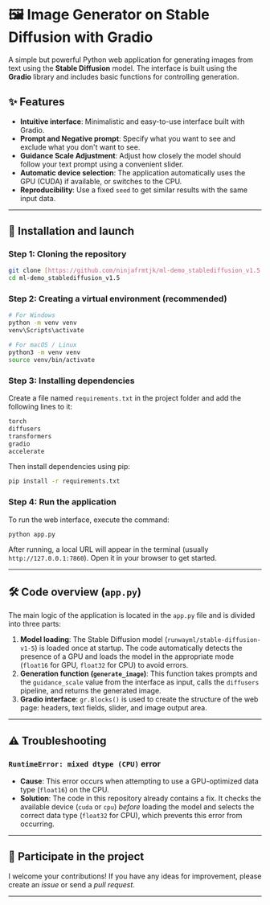 # 🖼️ Image Generator on Stable Diffusion with Gradio

A simple but powerful Python web application for generating images from text using the **Stable Diffusion** model. The interface is built using the **Gradio** library and includes basic functions for controlling generation.



## ✨ Features

* **Intuitive interface**: Minimalistic and easy-to-use interface built with Gradio.
* **Prompt and Negative prompt**: Specify what you want to see and exclude what you don't want to see.
* **Guidance Scale Adjustment**: Adjust how closely the model should follow your text prompt using a convenient slider.
* **Automatic device selection**: The application automatically uses the GPU (CUDA) if available, or switches to the CPU.
* **Reproducibility**: Use a fixed `seed` to get similar results with the same input data.

---

## 🚀 Installation and launch

### Step 1: Cloning the repository

```bash
git clone [https://github.com/ninjafrmtjk/ml-demo_stablediffusion_v1.5.git](https://github.com/ninjafrmtjk/ml-demo_stablediffusion_v1.5.git)
cd ml-demo_stablediffusion_v1.5
```

### Step 2: Creating a virtual environment (recommended)

```bash
# For Windows
python -m venv venv
venv\Scripts\activate

# For macOS / Linux
python3 -m venv venv
source venv/bin/activate
```

### Step 3: Installing dependencies

Create a file named `requirements.txt` in the project folder and add the following lines to it:

```txt
torch
diffusers
transformers
gradio
accelerate
```

Then install dependencies using pip:

```bash
pip install -r requirements.txt
```

### Step 4: Run the application

To run the web interface, execute the command:

```bash
python app.py
```

After running, a local URL will appear in the terminal (usually `http://127.0.0.1:7860`). Open it in your browser to get started.

---

## 🛠️ Code overview (`app.py`)

The main logic of the application is located in the `app.py` file and is divided into three parts:

1.  **Model loading**: The Stable Diffusion model (`runwayml/stable-diffusion-v1-5`) is loaded once at startup. The code automatically detects the presence of a GPU and loads the model in the appropriate mode (`float16` for GPU, `float32` for CPU) to avoid errors.
2.  **Generation function (`generate_image`)**: This function takes prompts and the `guidance_scale` value from the interface as input, calls the `diffusers` pipeline, and returns the generated image.
3.  **Gradio interface**: `gr.Blocks()` is used to create the structure of the web page: headers, text fields, slider, and image output area.

---

## ⚠️ Troubleshooting

### `RuntimeError: mixed dtype (CPU)` error

* **Cause**: This error occurs when attempting to use a GPU-optimized data type (`float16`) on the CPU.
* **Solution**: The code in this repository already contains a fix. It checks the available device (`cuda` or `cpu`) *before* loading the model and selects the correct data type (`float32` for CPU), which prevents this error from occurring.

---

## 🤝 Participate in the project

I welcome your contributions! If you have any ideas for improvement, please create an *issue* or send a *pull request*.

---
